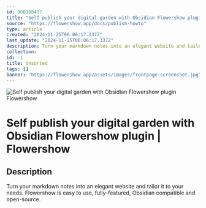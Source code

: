 ```yaml
---
id: 908108417
title: "Self publish your digital garden with Obsidian Flowershow plugin | Flowershow"
source: "https://flowershow.app/docs/publish-howto"
type: article
created: "2024-11-25T06:06:17.337Z"
last_update: "2024-11-25T06:06:17.337Z"
description: Turn your markdown notes into an elegant website and tailor it to your needs. Flowershow is easy to use, fully-featured, Obsidian compatible and open-source.
collection:
id: -1
title: Unsorted
tags: []
banner: "https://flowershow.app/assets/images/frontpage-screenshot.jpg"
---
```


![Self publish your digital garden with Obsidian Flowershow plugin  Flowershow](https://flowershow.app/assets/images/frontpage-screenshot.jpg)

# Self publish your digital garden with Obsidian Flowershow plugin | Flowershow

## Description
Turn your markdown notes into an elegant website and tailor it to your needs. Flowershow is easy to use, fully-featured, Obsidian compatible and open-source.

